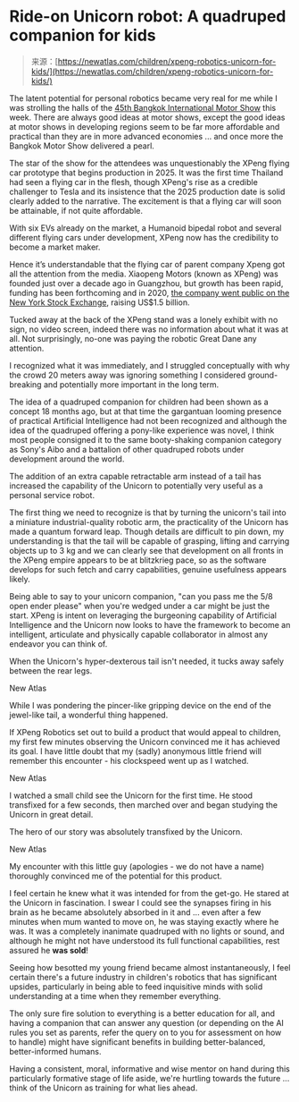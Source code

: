 <!--yml
category: 未分类
date: 2024-05-29 12:46:43
-->

# Ride-on Unicorn robot: A quadruped companion for kids

> 来源：[https://newatlas.com/children/xpeng-robotics-unicorn-for-kids/](https://newatlas.com/children/xpeng-robotics-unicorn-for-kids/)

The latent potential for personal robotics became very real for me while I was strolling the halls of the [45th Bangkok International Motor Show](https://www.motorshow.in.th/en/home-en/) this week. There are always good ideas at motor shows, except the good ideas at motor shows in developing regions seem to be far more affordable and practical than they are in more advanced economies ... and once more the Bangkok Motor Show delivered a pearl.

The star of the show for the attendees was unquestionably the XPeng flying car prototype that begins production in 2025\. It was the first time Thailand had seen a flying car in the flesh, though XPeng's rise as a credible challenger to Tesla and its insistence that the 2025 production date is solid clearly added to the narrative. The excitement is that a flying car will soon be attainable, if not quite affordable.

With six EVs already on the market, a Humanoid bipedal robot and several different flying cars under development, XPeng now has the credibility to become a market maker.

Hence it’s understandable that the flying car of parent company Xpeng got all the attention from the media. Xiaopeng Motors (known as XPeng) was founded just over a decade ago in Guangzhou, but growth has been rapid, funding has been forthcoming and in 2020, [the company went public on the New York Stock Exchange](https://finance.yahoo.com/quote/XPEV?p=XPEV&.tsrc=fin-srch), raising US$1.5 billion.

Tucked away at the back of the XPeng stand was a lonely exhibit with no sign, no video screen, indeed there was no information about what it was at all. Not surprisingly, no-one was paying the robotic Great Dane any attention.

I recognized what it was immediately, and I struggled conceptually with why the crowd 20 meters away was ignoring something I considered ground-breaking and potentially more important in the long term.

The idea of a quadruped companion for children had been shown as a concept 18 months ago, but at that time the gargantuan looming presence of practical Artificial Intelligence had not been recognized and although the idea of the quadruped offering a pony-like experience was novel, I think most people consigned it to the same booty-shaking companion category as Sony's Aibo and a battalion of other quadruped robots under development around the world.

The addition of an extra capable retractable arm instead of a tail has increased the capability of the Unicorn to potentially very useful as a personal service robot.

The first thing we need to recognize is that by turning the unicorn's tail into a miniature industrial-quality robotic arm, the practicality of the Unicorn has made a quantum forward leap. Though details are difficult to pin down, my understanding is that the tail will be capable of grasping, lifting and carrying objects up to 3 kg and we can clearly see that development on all fronts in the XPeng empire appears to be at blitzkrieg pace, so as the software develops for such fetch and carry capabilities, genuine usefulness appears likely.

Being able to say to your unicorn companion, "can you pass me the 5/8 open ender please" when you're wedged under a car might be just the start. XPeng is intent on leveraging the burgeoning capability of Artificial Intelligence and the Unicorn now looks to have the framework to become an intelligent, articulate and physically capable collaborator in almost any endeavor you can think of.

When the Unicorn's hyper-dexterous tail isn't needed, it tucks away safely between the rear legs.

New Atlas

While I was pondering the pincer-like gripping device on the end of the jewel-like tail, a wonderful thing happened.

If XPeng Robotics set out to build a product that would appeal to children, my first few minutes observing the Unicorn convinced me it has achieved its goal. I have little doubt that my (sadly) anonymous little friend will remember this encounter - his clockspeed went up as I watched.

New Atlas

I watched a small child see the Unicorn for the first time. He stood transfixed for a few seconds, then marched over and began studying the Unicorn in great detail.

The hero of our story was absolutely transfixed by the Unicorn.

New Atlas

My encounter with this little guy (apologies - we do not have a name) thoroughly convinced me of the potential for this product.

I feel certain he knew what it was intended for from the get-go. He stared at the Unicorn in fascination. I swear I could see the synapses firing in his brain as he became absolutely absorbed in it and ... even after a few minutes when mum wanted to move on, he was staying exactly where he was. It was a completely inanimate quadruped with no lights or sound, and although he might not have understood its full functional capabilities, rest assured he **was sold**!

Seeing how besotted my young friend became almost instantaneously, I feel certain there's a future industry in children's robotics that has significant upsides, particularly in being able to feed inquisitive minds with solid understanding at a time when they remember everything.

The only sure fire solution to everything is a better education for all, and having a companion that can answer any question (or depending on the AI rules you set as parents, refer the query on to you for assessment on how to handle) might have significant benefits in building better-balanced, better-informed humans.

Having a consistent, moral, informative and wise mentor on hand during this particularly formative stage of life aside, we're hurtling towards the future ... think of the Unicorn as training for what lies ahead.